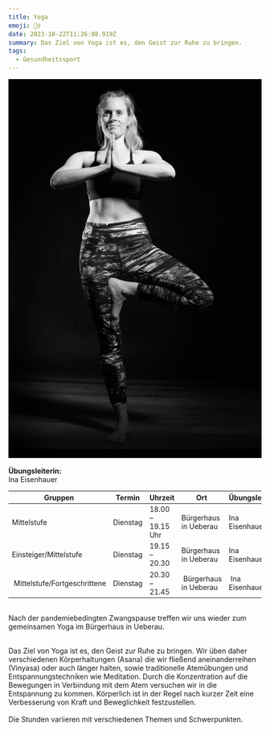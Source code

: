 ```yaml
---
title: Yoga
emoji: 🧘‍♀️
date: 2023-10-22T11:26:08.919Z
summary: Das Ziel von Yoga ist es, den Geist zur Ruhe zu bringen.
tags:
  - Gesundheitssport
---
```





![](/src/assets/img/ina_2022.jpg)

**Übungsleiterin:**\
Ina Eisenhauer

| **Gruppen**                   | **Termin** | **Uhrzeit**        | **Ort**                | **Übungsleiter** |
| ----------------------------- | ---------- | ------------------ | ---------------------- | ---------------- |
| Mittelstufe                   | Dienstag   | ﻿18.00 – 19.15 Uhr | Bürgerhaus in Ueberau  | Ina Eisenhauer   |
| Einsteiger/Mittelstufe        | Dienstag   | 19.15 – 20.30      | Bürgerhaus in Ueberau  | Ina Eisenhauer   |
|  Mittelstufe/Fortgeschrittene | ﻿Dienstag  | 20.30 – 21.45      |  Bürgerhaus in Ueberau |  Ina Eisenhauer  |

\
Nach der pandemiebedingten Zwangspause treffen wir uns wieder zum gemeinsamen Yoga im Bürgerhaus in Ueberau.

\
Das Ziel von Yoga ist es, den Geist zur Ruhe zu bringen. Wir üben daher verschiedenen Körperhaltungen (Asana) die wir fließend aneinanderreihen (Vinyasa) oder auch länger halten, sowie traditionelle Atemübungen und Entspannungstechniken wie Meditation. Durch die Konzentration auf die Bewegungen in Verbindung mit dem Atem versuchen wir in die Entspannung zu kommen. Körperlich ist in der Regel nach kurzer Zeit eine Verbesserung von Kraft und Beweglichkeit festzustellen.\
\
Die Stunden variieren mit verschiedenen Themen und Schwerpunkten.